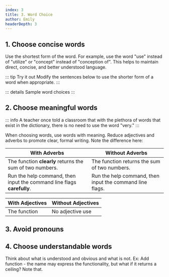 ```yaml
---
index: 3
title: 3. Word Choice
author: Emily
headerDepth: 3
---
```


## 1. Choose concise words

Use the shortest form of the word. For example, use the word "use" instead of "utilize" or "concept" instead of "conception of". This helps to maintain direct, concise, and better understood language.

::: tip Try it out
Modify the sentences below to use the shorter form of a word when appropriate.
:::

::: details Sample word choices
:::

## 2. Choose meaningful words

::: info A teacher once told a classroom that with the plethora of words that exist in the dictionary, there is no need to use the word "very." 
:::

When choosing words, use words with meaning. Reduce adjectives and adverbs to promote clear, formal writing. Note the difference here:

| With Adverbs | Without Adverbs |
| - | - |
| The function **clearly** returns the sum of two numbers. | The function returns the sum of two numbers. |
| Run the help command, then input the command line flags **carefully**. |  Run the help command, then input the command line flags. |

| With Adjectives | Without Adjectives |
| - | - |
| The function  | No adjective use |

## 3. Avoid pronouns




## 4. Choose understandable words






Think about what is understood and obvious and what is not. Ex: Add function - the name may express the functionality, but what if it returns a ceiling? Note that.